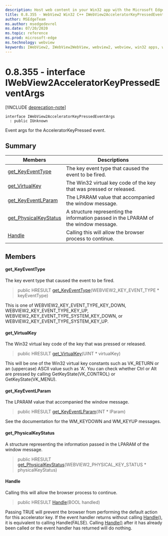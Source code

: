 ```yaml
---
description: Host web content in your Win32 app with the Microsoft Edge WebView2 control
title: 0.8.355 - WebView2 Win32 C++ IWebView2AcceleratorKeyPressedEventArgs
author: MSEdgeTeam
ms.author: msedgedevrel
ms.date: 07/20/2020
ms.topic: reference
ms.prod: microsoft-edge
ms.technology: webview
keywords: IWebView2, IWebView2WebView, webview2, webview, win32 apps, win32, edge
---
```


# 0.8.355 - interface IWebView2AcceleratorKeyPressedEventArgs 

[!INCLUDE [deprecation-note](../../includes/deprecation-note.md)]

```
interface IWebView2AcceleratorKeyPressedEventArgs
  : public IUnknown
```

Event args for the AcceleratorKeyPressed event.

## Summary

 Members                        | Descriptions
--------------------------------|---------------------------------------------
[get_KeyEventType](#get_keyeventtype) | The key event type that caused the event to be fired.
[get_VirtualKey](#get_virtualkey) | The Win32 virtual key code of the key that was pressed or released.
[get_KeyEventLParam](#get_keyeventlparam) | The LPARAM value that accompanied the window message.
[get_PhysicalKeyStatus](#get_physicalkeystatus) | A structure representing the information passed in the LPARAM of the window message.
[Handle](#handle) | Calling this will allow the browser process to continue.

## Members

#### get_KeyEventType 

The key event type that caused the event to be fired.

> public HRESULT [get_KeyEventType](#get_keyeventtype)(WEBVIEW2_KEY_EVENT_TYPE * keyEventType)

This is one of WEBVIEW2_KEY_EVENT_TYPE_KEY_DOWN, WEBVIEW2_KEY_EVENT_TYPE_KEY_UP, WEBVIEW2_KEY_EVENT_TYPE_SYSTEM_KEY_DOWN, or WEBVIEW2_KEY_EVENT_TYPE_SYSTEM_KEY_UP.

#### get_VirtualKey 

The Win32 virtual key code of the key that was pressed or released.

> public HRESULT [get_VirtualKey](#get_virtualkey)(UINT * virtualKey)

This will be one of the Win32 virtual key constants such as VK_RETURN or an (uppercase) ASCII value such as 'A'. You can check whether Ctrl or Alt are pressed by calling GetKeyState(VK_CONTROL) or GetKeyState(VK_MENU).

#### get_KeyEventLParam 

The LPARAM value that accompanied the window message.

> public HRESULT [get_KeyEventLParam](#get_keyeventlparam)(INT * lParam)

See the documentation for the WM_KEYDOWN and WM_KEYUP messages.

#### get_PhysicalKeyStatus 

A structure representing the information passed in the LPARAM of the window message.

> public HRESULT [get_PhysicalKeyStatus](#get_physicalkeystatus)(WEBVIEW2_PHYSICAL_KEY_STATUS * physicalKeyStatus)

#### Handle 

Calling this will allow the browser process to continue.

> public HRESULT [Handle](#handle)(BOOL handled)

Passing TRUE will prevent the browser from performing the default action for this accelerator key. If the event handler returns without calling [Handle()](#handle), it is equivalent to calling Handle(FALSE). Calling [Handle()](#handle) after it has already been called or the event handler has returned will do nothing.

